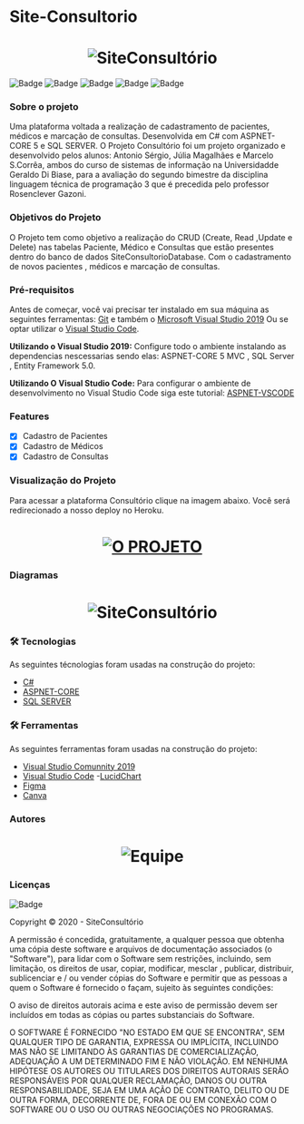 # Site-Consultorio

<h1 align="center">
  <img alt="SiteConsultório" title="#Consultório" src="https://i.imgur.com/ufaYKzb.png" />
</h1>

![Badge](https://img.shields.io/github/stars/JuliaMaglhaes/SiteConsultorio?style=social)
![Badge](https://img.shields.io/github/forks/JuliaMaglhaes/SiteConsultorio)
![Badge](https://img.shields.io/badge/-CSharp-green)
![Badge](https://img.shields.io/badge/-ASPNET--CORE-%237154FF)
![Badge](https://img.shields.io/badge/-SQL%20Server-4AA1F2)

### Sobre o projeto

Uma plataforma voltada a realização de cadastramento de pacientes, médicos e marcação de consultas.
Desenvolvida em C# com ASPNET-CORE 5 e SQL SERVER. O Projeto Consultório foi um projeto organizado e desenvolvido pelos
alunos: Antonio Sérgio, Júlia Magalhães e Marcelo S.Corrêa, ambos do curso de sistemas de informação na Universidadde Geraldo Di Biase, 
para a avaliação do segundo bimestre da disciplina linguagem técnica de programação 3 que é precedida pelo professor Rosenclever Gazoni.

### Objetivos do Projeto

O Projeto tem como objetivo a realização do CRUD (Create, Read ,Update e Delete) nas tabelas Paciente, Médico e Consultas que 
estão presentes dentro do banco de dados SiteConsultorioDatabase. Com o cadastramento de novos pacientes , médicos e marcação de consultas.

### Pré-requisitos

Antes de começar, você vai precisar ter instalado em sua máquina as seguintes ferramentas:
[Git](https://git-scm.com) e também o [Microsoft Visual Studio 2019](https://visualstudio.microsoft.com/pt-br/vs/) Ou
se optar utilizar o [Visual Studio Code](https://code.visualstudio.com/).

<b>Utilizando o Visual Studio 2019:</b>
Configure todo o ambiente instalando as dependencias nescessarias sendo elas: ASPNET-CORE 5 MVC , SQL Server , Entity Framework 5.0.

<b>Utilizando O Visual Studio Code:</b>
Para configurar o ambiente de desenvolvimento no Visual Studio Code 
siga este tutorial: [ASPNET-VSCODE](https://medium.com/danielpadua/vscode-asp-net-core-preparar-ambiente-de-desenvolvimento-adf30cefea07)

### Features

- [x] Cadastro de Pacientes
- [x] Cadastro de Médicos
- [x] Cadastro de Consultas

### Visualização do Projeto

Para acessar a plataforma Consultório clique na imagem abaixo. 
Você será redirecionado a nosso deploy no Heroku.

<h1 align="center">
   <a href= "https://consultoriocadastr.herokuapp.com/" >
  <img alt="O PROJETO" title="#Visite" src="https://i.imgur.com/tjmFAne.png" />
  </a>
</h1>


### Diagramas

<h1 align="center">
  <img alt="SiteConsultório" title="#Consultório" src="https://i.imgur.com/yOHZVLE.png" />
</h1>

### 🛠 Tecnologias

As seguintes técnologias foram usadas na construção do projeto:

- [C#](https://docs.microsoft.com/pt-br/dotnet/csharp/)
- [ASPNET-CORE](https://docs.microsoft.com/pt-br/aspnet/core/?view=aspnetcore-5.0)
- [SQL SERVER](https://www.microsoft.com/pt-br/sql-server/sql-server-downloads)

### 🛠 Ferramentas

As seguintes ferramentas foram usadas na construção do projeto:

- [Visual Studio Comunnity 2019](https://visualstudio.microsoft.com/pt-br/vs/)
- [Visual Studio Code](https://code.visualstudio.com/)
-[LucidChart](https://www.lucidchart.com/)
- [Figma](https://www.figma.com/)
- [Canva](https://www.canva.com/)

### Autores
<h1 align="center">
  <img alt="Equipe" title="#Equipe" src="https://i.imgur.com/f7SgHFq.png" />
</h1>

### Licenças

![Badge](https://img.shields.io/badge/license-MIT-green)

Copyright © 2020 - SiteConsultório

A permissão é concedida, gratuitamente, a qualquer pessoa que obtenha uma cópia deste software e arquivos de documentação associados (o "Software"), para lidar com o Software sem restrições, incluindo, sem limitação, os direitos de usar, copiar, modificar, mesclar , publicar, distribuir, sublicenciar e / ou vender cópias do Software e permitir que as pessoas a quem o Software é fornecido o façam, sujeito às seguintes condições:

O aviso de direitos autorais acima e este aviso de permissão devem ser incluídos em todas as cópias ou partes substanciais do Software.

O SOFTWARE É FORNECIDO "NO ESTADO EM QUE SE ENCONTRA", SEM QUALQUER TIPO DE GARANTIA, EXPRESSA OU IMPLÍCITA, INCLUINDO MAS NÃO SE LIMITANDO ÀS GARANTIAS DE COMERCIALIZAÇÃO, ADEQUAÇÃO A UM DETERMINADO FIM E NÃO VIOLAÇÃO. EM NENHUMA HIPÓTESE OS AUTORES OU TITULARES DOS DIREITOS AUTORAIS SERÃO RESPONSÁVEIS POR QUALQUER RECLAMAÇÃO, DANOS OU OUTRA RESPONSABILIDADE, SEJA EM UMA AÇÃO DE CONTRATO, DELITO OU DE OUTRA FORMA, DECORRENTE DE, FORA DE OU EM CONEXÃO COM O SOFTWARE OU O USO OU OUTRAS NEGOCIAÇÕES NO PROGRAMAS.

